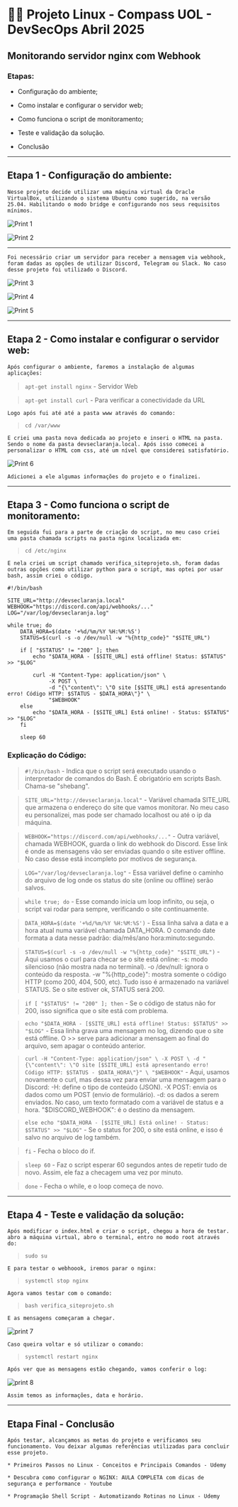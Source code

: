# 👨‍💻 Projeto Linux - Compass UOL - DevSecOps Abril 2025

## Monitorando servidor nginx com Webhook

### Etapas:

* Configuração do ambiente;

* Como instalar e configurar o servidor web;

* Como funciona o script de monitoramento;

* Teste e validação da solução.

* Conclusão

---
## Etapa 1 - Configuração do ambiente:

    Nesse projeto decide utilizar uma máquina virtual da Oracle VirtualBox, utilizando o sistema Ubuntu como sugerido, na versão 25.04. Habilitando o modo bridge e configurando nos seus requisitos mínimos.

![Print 1](/Prints/1.png)

![Print 2](/Prints/2.png)

---

    Foi necessário criar um servidor para receber a mensagem via webhook, foram dadas as opções de utilizar Discord, Telegram ou Slack. No caso desse projeto foi utilizado o Discord.

![Print 3](/Prints/3.png)

![Print 4](/Prints/4.png)

![Print 5](/Prints/5.png)

---

## Etapa 2 - Como instalar e configurar o servidor web:
    Após configurar o ambiente, faremos a instalação de algumas aplicações:
>`apt-get install nginx` - Servidor Web

>`apt-get install curl` - Para verificar a conectividade da URL

    Logo após fui até até a pasta www através do comando:
>`cd /var/www`

    E criei uma pasta nova dedicada ao projeto e inseri o HTML na pasta. Sendo o nome da pasta devseclaranja.local. Após isso comecei a personalizar o HTML com css, até um nível que considerei satisfatório.

![Print 6](/Prints/6.png)

    Adicionei a ele algumas informações do projeto e o finalizei.

---

## Etapa 3 - Como funciona o script de monitoramento:
    Em seguida fui para a parte de criação do script, no meu caso criei uma pasta chamada scripts na pasta nginx localizada em:
>`cd /etc/nginx`

    E nela criei um script chamado verifica_siteprojeto.sh, foram dadas outras opções como utilizar python para o script, mas optei por usar bash, assim criei o código.
```
#!/bin/bash

SITE_URL="http://devseclaranja.local"
WEBHOOK="https://discord.com/api/webhooks/..."
LOG="/var/log/devseclaranja.log"

while true; do
    DATA_HORA=$(date '+%d/%m/%Y %H:%M:%S')
    STATUS=$(curl -s -o /dev/null -w "%{http_code}" "$SITE_URL")

    if [ "$STATUS" != "200" ]; then
        echo "$DATA_HORA - [$SITE_URL] está offline! Status: $STATUS" >> "$LOG"

        curl -H "Content-Type: application/json" \
             -X POST \
             -d "{\"content\": \"O site [$SITE_URL] está apresentando erro! Código HTTP: $STATUS - $DATA_HORA\"}" \
             "$WEBHOOK"
    else
        echo "$DATA_HORA - [$SITE_URL] Está online! - Status: $STATUS" >> "$LOG"
    fi

    sleep 60

```
### Explicação do Código:

>`#!/bin/bash` - Indica que o script será executado usando o interpretador de comandos do Bash. É obrigatório em scripts Bash. Chama-se "shebang".

>`SITE_URL="http://devseclaranja.local"` - Variável chamada SITE_URL que armazena o endereço do site que vamos monitorar. No meu caso eu personalizei, mas pode ser chamado localhost ou até o ip da máquina.

>`WEBHOOK="https://discord.com/api/webhooks/..."` - Outra variável, chamada WEBHOOK, guarda o link do webhook do Discord. Esse link é onde as mensagens vão ser enviadas quando o site estiver offline. No caso desse está incompleto por motivos de segurança.

>`LOG="/var/log/devseclaranja.log"` - Essa variável define o caminho do arquivo de log onde os status do site (online ou offline) serão salvos.

>`while true; do` - Esse comando inicia um loop infinito, ou seja, o script vai rodar para sempre, verificando o site continuamente.

>`DATA_HORA=$(date '+%d/%m/%Y %H:%M:%S')` - Essa linha salva a data e a hora atual numa variável chamada DATA_HORA. O comando date formata a data nesse padrão: dia/mês/ano hora:minuto:segundo.

>`STATUS=$(curl -s -o /dev/null -w "%{http_code}" "$SITE_URL")` - Aqui usamos o curl para checar se o site está online:
-s: modo silencioso (não mostra nada no terminal).
-o /dev/null: ignora o conteúdo da resposta.
-w "%{http_code}": mostra somente o código HTTP (como 200, 404, 500, etc).
Tudo isso é armazenado na variável STATUS.
Se o site estiver ok, STATUS será 200.

>`if [ "$STATUS" != "200" ]; then` - Se o código de status não for 200, isso significa que o site está com problema.

>`echo "$DATA_HORA - [$SITE_URL] está offline! Status: $STATUS" >> "$LOG"` - Essa linha grava uma mensagem no log, dizendo que o site está offline. O >> serve para adicionar a mensagem ao final do arquivo, sem apagar o conteúdo anterior.

>`curl -H "Content-Type: application/json" \
-X POST \
-d "{\"content\": \"O site [$SITE_URL] está apresentando erro! Código HTTP: $STATUS - $DATA_HORA\"}" \
"$WEBHOOK"` - Aqui, usamos novamente o curl, mas dessa vez para enviar uma mensagem para o Discord: -H: define o tipo de conteúdo (JSON). -X POST: envia os dados como um POST (envio de formulário). -d: os dados a serem enviados. No caso, um texto formatado com a variável de status e a hora. "$DISCORD_WEBHOOK": é o destino da mensagem.

>`else
echo "$DATA_HORA - [$SITE_URL] Está online! - Status: $STATUS" >> "$LOG"` - Se o status for 200, o site está online, e isso é salvo no arquivo de log também.

>`fi` - Fecha o bloco do if.

>`sleep 60` - Faz o script esperar 60 segundos antes de repetir tudo de novo. Assim, ele faz a checagem uma vez por minuto.

>`done` - Fecha o while, e o loop começa de novo.

---

## Etapa 4 - Teste e validação da solução:
    Após modificar o index.html e criar o script, chegou a hora de testar. abro a máquina virtual, abro o terminal, entro no modo root através do:
>`sudo su`

    E para testar o webhoook, iremos parar o nginx:
>`systemctl stop nginx`

    Agora vamos testar com o comando:
>`bash verifica_siteprojeto.sh`

    E as mensagens começaram a chegar.
![print 7](/Prints/7.png)

    Caso queira voltar e só utilizar o comando:
>`systemctl restart nginx`

    Após ver que as mensagens estão chegando, vamos conferir o log:
![print 8](/Prints/8.png)

    Assim temos as informações, data e horário.

---
## Etapa Final - Conclusão
    Após testar, alcançamos as metas do projeto e verificamos seu funcionamento. Vou deixar algumas referências utilizadas para concluir esse projeto.

    * Primeiros Passos no Linux - Conceitos e Principais Comandos - Udemy

    * Descubra como configurar o NGINX: AULA COMPLETA com dicas de segurança e performance - Youtube

    * Programação Shell Script - Automatizando Rotinas no Linux - Udemy


